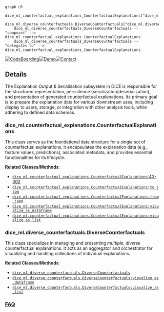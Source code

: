 ```mermaid
graph LR
    dice_ml_counterfactual_explanations_CounterfactualExplanations["dice_ml.counterfactual_explanations.CounterfactualExplanations"]
    dice_ml_diverse_counterfactuals_DiverseCounterfactuals["dice_ml.diverse_counterfactuals.DiverseCounterfactuals"]
    dice_ml_diverse_counterfactuals_DiverseCounterfactuals -- "composes" --> dice_ml_counterfactual_explanations_CounterfactualExplanations
    dice_ml_diverse_counterfactuals_DiverseCounterfactuals -- "delegates to" --> dice_ml_counterfactual_explanations_CounterfactualExplanations
```

[![CodeBoarding](https://img.shields.io/badge/Generated%20by-CodeBoarding-9cf?style=flat-square)](https://github.com/CodeBoarding/GeneratedOnBoardings)[![Demo](https://img.shields.io/badge/Try%20our-Demo-blue?style=flat-square)](https://www.codeboarding.org/demo)[![Contact](https://img.shields.io/badge/Contact%20us%20-%20contact@codeboarding.org-lightgrey?style=flat-square)](mailto:contact@codeboarding.org)

## Details

The Explanation Output & Serialization subsystem in DiCE is responsible for the structured representation, persistence (serialization/deserialization), and presentation of generated counterfactual explanations. Its primary goal is to prepare the explanation data for various downstream uses, including display to users, storage, or integration with other analysis tools, while adhering to defined data schemas.

### dice_ml.counterfactual_explanations.CounterfactualExplanations
This class serves as the foundational data structure for a *single* set of counterfactual explanations. It encapsulates the explanation data (e.g., feature values, predictions), associated metadata, and provides essential functionalities for its lifecycle.


**Related Classes/Methods**:

- <a href="https://github.com/interpretml/DiCE/blob/main/dice_ml/counterfactual_explanations.py#L43-L302" target="_blank" rel="noopener noreferrer">`dice_ml.counterfactual_explanations.CounterfactualExplanations`:43-302</a>
- <a href="https://github.com/interpretml/DiCE/blob/main/dice_ml/counterfactual_explanations.py" target="_blank" rel="noopener noreferrer">`dice_ml.counterfactual_explanations.CounterfactualExplanations:to_json`</a>
- <a href="https://github.com/interpretml/DiCE/blob/main/dice_ml/counterfactual_explanations.py" target="_blank" rel="noopener noreferrer">`dice_ml.counterfactual_explanations.CounterfactualExplanations:from_json`</a>
- <a href="https://github.com/interpretml/DiCE/blob/main/dice_ml/counterfactual_explanations.py" target="_blank" rel="noopener noreferrer">`dice_ml.counterfactual_explanations.CounterfactualExplanations:visualize_as_dataframe`</a>
- <a href="https://github.com/interpretml/DiCE/blob/main/dice_ml/counterfactual_explanations.py" target="_blank" rel="noopener noreferrer">`dice_ml.counterfactual_explanations.CounterfactualExplanations:visualize_as_list`</a>


### dice_ml.diverse_counterfactuals.DiverseCounterfactuals
This class specializes in managing and presenting *multiple, diverse* counterfactual explanations. It acts as an aggregator and orchestrator for visualizing and handling collections of individual explanations.


**Related Classes/Methods**:

- <a href="https://github.com/interpretml/DiCE/blob/main/dice_ml/diverse_counterfactuals.py" target="_blank" rel="noopener noreferrer">`dice_ml.diverse_counterfactuals.DiverseCounterfactuals`</a>
- <a href="https://github.com/interpretml/DiCE/blob/main/dice_ml/diverse_counterfactuals.py" target="_blank" rel="noopener noreferrer">`dice_ml.diverse_counterfactuals.DiverseCounterfactuals:visualize_as_dataframe`</a>
- <a href="https://github.com/interpretml/DiCE/blob/main/dice_ml/diverse_counterfactuals.py" target="_blank" rel="noopener noreferrer">`dice_ml.diverse_counterfactuals.DiverseCounterfactuals:visualize_as_list`</a>




### [FAQ](https://github.com/CodeBoarding/GeneratedOnBoardings/tree/main?tab=readme-ov-file#faq)